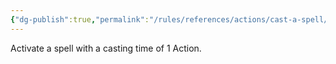```yaml
---
{"dg-publish":true,"permalink":"/rules/references/actions/cast-a-spell/"}
---
```


Activate a spell with a casting time of 1 Action.